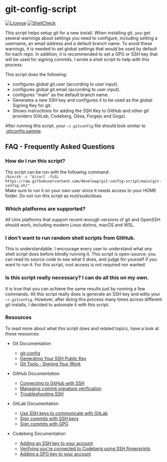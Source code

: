 # git-config-script

[![License](https://img.shields.io/badge/license-Apache--2.0-green)](https://opensource.org/license/apache2-0/)
[![ShellCheck](https://github.com/develeap/git-config-script/actions/workflows/shellcheck.yml/badge.svg)](https://github.com/develeap/git-config-script/actions/workflows/shellcheck.yml)

This script helps setup git for a new install. When installing git, you get several warnings about settings you need to configure, including setting a username, an email address and a default branch name. To avoid these warnings, it is needed to set global settings that would be used by default for each repo. In addition, it is recommended to set a GPG or SSH key that will be used for signing commits. I wrote a shell script to help with this process.

This script does the following:
  - configures global git.user (according to user input).
  - configures global git.email (according to user input).
  - configures "main" as the default branch name.
  - Generates a new SSH key and configures it to be used as the global Signing Key for git.
  - Shows instructions for adding the SSH Key to GitHub and other git providers (GitLab, Codeberg, Gitea, Forgejo and Gogs).

After running this script, your `~/.gitconfig` file should look similar to [,gitconfig.sample](https://github.com/develeap/git-config-script/blob/main/.gitconfig.sample).

## FAQ - Frequently Asked Questions
### How do I run this script?
Ths script can be run with the following command:  
`/bin/sh -c "$(curl -fsSL https://raw.githubusercontent.com/develeap/git-config-script/main/git-config.sh)"`  
Make sure to run it on your own user since it needs access to your HOME folder. Do not run this script as root/sudo/doas.

### Which platforms are supported?
All Unix platforms that support recent-enough versions of git and OpenSSH should work, including modern Linux distros, macOS and WSL.

### I don't want to run random shell scripts from GitHub.
This is understandable. I encourage every user to understand what *any* shell script does before blindly running it. This script is open-source; you can read its source code to see what it does, and judge for yourself if you want to run it. For this script, root access is not required nor wanted.

### Is this script really necessary? I can do all this on my own.
It is true that you can achieve the same results just by running a few commands. All this script really does is generate an SSH key and edits your `~/.gitconfig`. However, after doing this process many times across different git installs, I decided to automate it with this script.


### Resources
To read more about what this script does and related topics, have a look at these resources:
  - Git Documentation
    + [git-config](https://git-scm.com/docs/git-config)
    + [Generating Your SSH Public Key](https://git-scm.com/book/en/v2/Git-on-the-Server-Generating-Your-SSH-Public-Key)
    + [Git Tools - Signing Your Work](https://git-scm.com/book/en/v2/Git-Tools-Signing-Your-Work)

  - GitHub Documentation
    + [Connecting to GitHub with SSH](https://docs.github.com/en/authentication/connecting-to-github-with-ssh)
    + [Managing commit signature verification](https://docs.github.com/en/authentication/managing-commit-signature-verification)
    + [Troubleshooting SSH](https://docs.github.com/en/authentication/troubleshooting-ssh)

  - GitLab Documentation
    + [Use SSH keys to communicate with GitLab](https://docs.gitlab.com/ee/user/ssh.html)
    + [Sign commits with SSH keys](https://docs.gitlab.com/ee/user/project/repository/ssh_signed_commits/)
    + [Sign commits with GPG](https://docs.gitlab.com/ee/user/project/repository/gpg_signed_commits/)

  - Codeberg Documentation
    + [Adding an SSH key to your account](https://docs.codeberg.org/security/ssh-key/)
    + [Verifying you're connected to Codeberg using SSH fingerprints](https://docs.codeberg.org/security/ssh-fingerprint/)
    + [Adding a GPG key to your account](https://docs.codeberg.org/security/gpg-key/)

